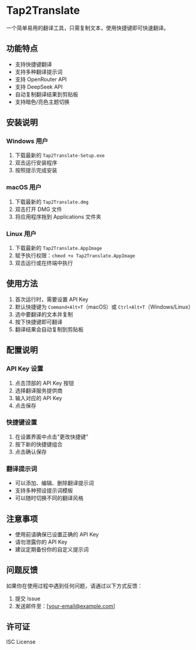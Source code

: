 # Tap2Translate

一个简单易用的翻译工具，只需复制文本，使用快捷键即可快速翻译。

## 功能特点

- 支持快捷键翻译
- 支持多种翻译提示词
- 支持 OpenRouter API
- 支持 DeepSeek API
- 自动复制翻译结果到剪贴板
- 支持暗色/亮色主题切换

## 安装说明

### Windows 用户
1. 下载最新的 `Tap2Translate-Setup.exe`
2. 双击运行安装程序
3. 按照提示完成安装

### macOS 用户
1. 下载最新的 `Tap2Translate.dmg`
2. 双击打开 DMG 文件
3. 将应用程序拖到 Applications 文件夹

### Linux 用户
1. 下载最新的 `Tap2Translate.AppImage`
2. 赋予执行权限：`chmod +x Tap2Translate.AppImage`
3. 双击运行或在终端中执行

## 使用方法

1. 首次运行时，需要设置 API Key
2. 默认快捷键为 `Command+Alt+T`（macOS）或 `Ctrl+Alt+T`（Windows/Linux）
3. 选中要翻译的文本并复制
4. 按下快捷键即可翻译
5. 翻译结果会自动复制到剪贴板

## 配置说明

### API Key 设置
1. 点击顶部的 API Key 按钮
2. 选择翻译服务提供商
3. 输入对应的 API Key
4. 点击保存

### 快捷键设置
1. 在设置界面中点击"更改快捷键"
2. 按下新的快捷键组合
3. 点击确认保存

### 翻译提示词
- 可以添加、编辑、删除翻译提示词
- 支持多种预设提示词模板
- 可以随时切换不同的翻译风格

## 注意事项

- 使用前请确保已设置正确的 API Key
- 请勿泄露你的 API Key
- 建议定期备份你的自定义提示词

## 问题反馈

如果你在使用过程中遇到任何问题，请通过以下方式反馈：
1. 提交 Issue
2. 发送邮件至：[your-email@example.com]

## 许可证

ISC License 